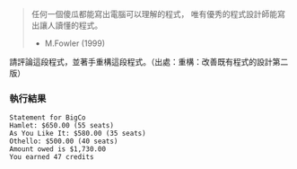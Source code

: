 > 任何一個傻瓜都能寫出電腦可以理解的程式，
> 唯有優秀的程式設計師能寫出讓人讀懂的程式。
> - M.Fowler (1999)

請評論這段程式，並著手重構這段程式。（出處：重構：改善既有程式的設計第二版）

### 執行結果
```bs
Statement for BigCo
Hamlet: $650.00 (55 seats)
As You Like It: $580.00 (35 seats)
Othello: $500.00 (40 seats)
Amount owed is $1,730.00
You earned 47 credits
```